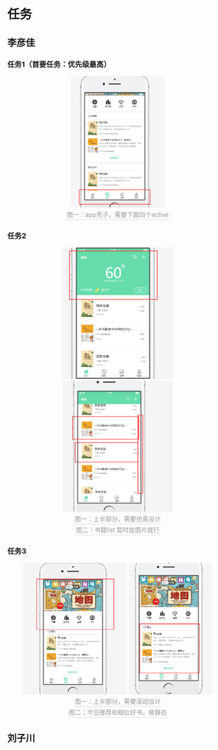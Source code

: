 # 任务


## 李彦佳
### 任务1（首要任务：优先级最高）
<div align="center">
<img src="./pic/main.png" height="300px">
<div></div>
<div style="color:orange; border-bottom: 1px solid #d9d9d9;
display: inline-block;
color: #999;
padding: 2px;">图一：app壳子，需要下面四个active</div>
</div>

### 任务2
<div align="center">
<img src="./pic/lyj1.png" height="300px">
<img src="./pic/lyj2.png" height="300px">
<div></div>
<div style="color:orange; border-bottom: 1px solid #d9d9d9;
display: inline-block;
color: #999;
padding: 2px;">图一：上半部分，需要仿真设计</div>
<div></div>
<div style="color:orange; border-bottom: 1px solid #d9d9d9;
display: inline-block;
color: #999;
padding: 2px;">图二：书籍list 暂时放图片就行</div>
</div>

### 任务3
<div align="center">
<img src="./pic/lyj4.png" height="300px">
<img src="./pic/lyj3.png" height="300px">
<div></div>
<div style="color:orange; border-bottom: 1px solid #d9d9d9;
display: inline-block;
color: #999;
padding: 2px;">图一：上半部分，需要滚动设计</div>
<div></div>
<div style="color:orange; border-bottom: 1px solid #d9d9d9;
display: inline-block;
color: #999;
padding: 2px;">图二；今日推荐和相似好书，做静态</div>
</div>


## 刘子川